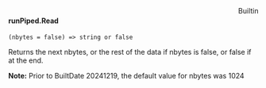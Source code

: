 <div style="float:right"><span class="builtin">Builtin</span></div>

#### runPiped.Read

``` suneido
(nbytes = false) => string or false
```

Returns the next nbytes, or the rest of the data if nbytes is false, or false if at the end.

**Note:** Prior to BuiltDate 20241219, the default value for nbytes was 1024